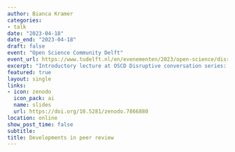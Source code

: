 ```yaml
---
author: Bianca Kramer
categories:
- talk
date: "2023-04-18"
date_end: "2023-04-18"
draft: false
event: "Open Science Community Delft"
event_url: https://www.tudelft.nl/en/evenementen/2023/open-science/disruptive-conversations-series-peer-review-under-pressure
excerpt: "Introductory lecture at OSCD Disruptive conversation series: Peer review under pressure"
featured: true
layout: single
links:
- icon: zenodo
  icon_pack: ai
  name: slides
  url: https://doi.org/10.5281/zenodo.7866880 
location: online
show_post_time: false
subtitle:
title: Developments in peer review
---
```


